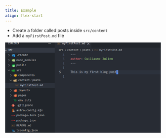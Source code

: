 ```yaml
---
title: Example
align: flex-start
---
```


- Create a folder called posts inside `src/content`
- Add a `myFirstPost.md` file

![](../../assets/astro-content-collections.png)

